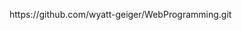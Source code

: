 <!DOCTYPE html>
<html lang="en">
<head>
  <title>Wyatt's Github Code</title>
</head>
<body>


<p>https://github.com/wyatt-geiger/WebProgramming.git<p>

 </body>
  
</html>
